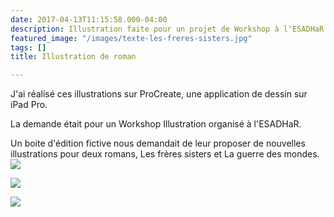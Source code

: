 ```yaml
---
date: 2017-04-13T11:15:58.000-04:00
description: Illustration faite pour un projet de Workshop à l'ESADHaR
featured_image: "/images/texte-les-freres-sisters.jpg"
tags: []
title: Illustration de roman

---
```

J'ai réalisé ces illustrations sur ProCreate, une application de dessin sur iPad Pro.

La demande était pour un Workshop Illustration organisé à l'ESADHaR.

Un boite d'édition fictive nous demandait de leur proposer de nouvelles illustrations pour deux romans, Les frères sisters et La guerre des mondes. ![](/images/illus-la-guerre-des-mondes.jpg)

![](/images/illus-les-freres-sisters2.jpg)

![](/images/illus-les-freres-sisters.jpg)